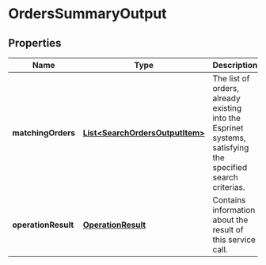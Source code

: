 
# OrdersSummaryOutput

## Properties
Name | Type | Description | Notes
------------ | ------------- | ------------- | -------------
**matchingOrders** | [**List&lt;SearchOrdersOutputItem&gt;**](SearchOrdersOutputItem.md) | The list of orders, already existing into the Esprinet systems, satisfying the specified search criterias. |  [optional]
**operationResult** | [**OperationResult**](OperationResult.md) | Contains information about the result of this service call. | 




